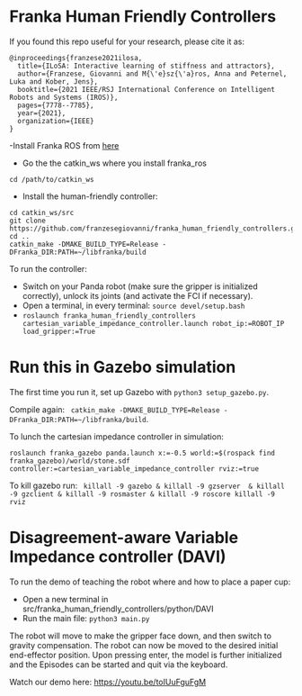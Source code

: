 # Franka Human Friendly Controllers

If you found this repo useful for your research, please cite it as:

```
@inproceedings{franzese2021ilosa,
  title={ILoSA: Interactive learning of stiffness and attractors},
  author={Franzese, Giovanni and M{\'e}sz{\'a}ros, Anna and Peternel, Luka and Kober, Jens},
  booktitle={2021 IEEE/RSJ International Conference on Intelligent Robots and Systems (IROS)},
  pages={7778--7785},
  year={2021},
  organization={IEEE}
}
```
-Install Franka ROS from [here](https://frankaemika.github.io/docs/installation_linux.html)

- Go the the catkin_ws where you install franka_ros
```
cd /path/to/catkin_ws
```
- Install the human-friendly controller:

```
cd catkin_ws/src
git clone https://github.com/franzesegiovanni/franka_human_friendly_controllers.git
cd .. 
catkin_make -DMAKE_BUILD_TYPE=Release -DFranka_DIR:PATH=~/libfranka/build
```

To run the controller:
- Switch on your Panda robot (make sure the gripper is initialized correctly), unlock its joints (and activate the FCI if necessary).
- Open a terminal, in every terminal: ```source devel/setup.bash```
- ```roslaunch franka_human_friendly_controllers cartesian_variable_impedance_controller.launch robot_ip:=ROBOT_IP load_gripper:=True```

# Run this in Gazebo simulation
The first time you run it, set up Gazebo with 
``` python3 setup_gazebo.py ```. 

Compile again: 
``` catkin_make -DMAKE_BUILD_TYPE=Release -DFranka_DIR:PATH=~/libfranka/build```. 

To lunch the cartesian impedance controller in simulation: 

``` roslaunch franka_gazebo panda.launch x:=-0.5 world:=$(rospack find franka_gazebo)/world/stone.sdf controller:=cartesian_variable_impedance_controller rviz:=true ```

To kill gazebo run:
``` killall -9 gazebo & killall -9 gzserver  & killall -9 gzclient & killall -9 rosmaster & killall -9 roscore killall -9 rviz```
# Disagreement-aware Variable Impedance controller (DAVI)
To run the demo of teaching the robot where and how to place a paper cup:
- Open a new terminal in src/franka_human_friendly_controllers/python/DAVI
- Run the main file: ```python3 main.py```

The robot will move to make the gripper face down, and then switch to gravity compensation.
The robot can now be moved to the desired initial end-effector position.
Upon pressing enter, the model is further initialized and the Episodes can be started and quit via the keyboard.

Watch our demo here: https://youtu.be/toIUuFguFgM
  

